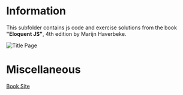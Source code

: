 # Information
This subfolder contains js code and exercise solutions from the book **"Eloquent JS"**, 4th edition by Marijn Haverbeke.

![Title Page](https://eloquentjavascript.net/img/cover.jpg)

# Miscellaneous
[Book Site](https://eloquentjavascript.net/)
